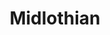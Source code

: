 ---
schema: default
title: Midlothian
description: Health and social care partnership for the Midlothian area
logo: ''
type:
- Other Scottish Govt agency
portal_url: ''
org_url: 
twitter_handle: 
wikidata_qid: Q108837006
wdtk_id: 
---